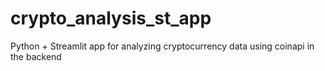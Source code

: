 # crypto_analysis_st_app
Python + Streamlit app for analyzing cryptocurrency data using coinapi in the backend
